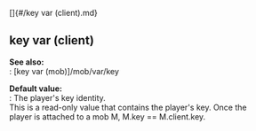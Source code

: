 []{#/key var (client).md}    
## key var (client)    
**See also:**    
:   [key var (mob)]/mob/var/key    
<!-- -->    
**Default value:**    
:   The player\'s key identity.    
This is a read-only value that contains the player\'s key. Once the    
player is attached to a mob M, M.key == M.client.key.  